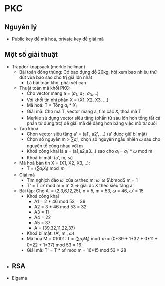# PKC
## Nguyên lý
- Public key để mã hoá, private key để giải mã
## Một số giải thuật
- Trapdor knapsack (merkle hellman)
  - Bài toán đóng thùng: Có bao đựng đồ 20kg, hỏi xem bao nhiêu thứ đút vừa bao sao cho trị giá lớn nhất
    - Là bài toán khó, phải vét cạn
  - Thuật toán mã khối PKC:
    - Cho vector mang a = ($a_1$, $a_2$, $a_3$,...)
    - Với khối tin nhị phân X = (X1, X2, X3, ...)
    - Mã hoá: T = Tổng $a_i$ * $X_i$
    - Giải mã: Cho mã T, vector mang a, tìm các $X_i$ thoả mã T
    - Merkle sử dụng vector siêu tăng (phần tử sau lớn hơn tổng tất cả phần tử đúng trc) để giải mã dễ dàng hơn bằng việc mò từ cuối
  - Tạo khoá:
    - Chọn vector siêu tăng a' = (a1', a2', ...) (a' được giữ bí mật)
    - Chọn số nguyên m > $\sum a_i'$, chọn số nguyên ngẫu nhiên $\omega$ sau cho nguyên tố cùng nhau với m
    - Khoá công khai là a = (a1,a2,a3...) sao cho $a_i$ = $a_i'$ * $\omega$ mod m
    - Khoá bí mật: (a', m, $\omega$)
  - Mã hoá bản tin X = (X1, X2, X3,...):
    - T = $(\sum a_i X_i) \bmod m$
  - Giải mã 
    - Tìm nghịch đảo $\omega'$ của $\omega$ theo m: $\omega'$ $\omega$ $\bmod$ m = 1
    - T' = T $\omega'$ mod m = a' X => giải dc X theo siêu tăng a' 
  - Bài tập: Cho A' = (2,3,6,12,25), n = 5, m = 53, $\omega$ = 46, $\omega'$ = 15
    - Khoá công khai
      - A1 = 2 * 46 mod 53 = 39
      - A2 = 3 * 46 mod 53 = 32
      - A3 = 11
      - A4 = 22 
      - A5 = 37
      - A = (39,32,11,22,37)
    - Khoá bí mật: (A', m , $\omega$)
    - Mã hoá M = 01001: T = $(\sum a_i M_i) \bmod m$ = (0\*39 + 1\*32 + 0\*11 + 0\*22 + 1\*37) mod 53 = 16
    - Giải mã: T' = T * $\omega'$ mod m = 16\*15 mod 53 = 28
- RSA
  - 
- Elgama